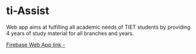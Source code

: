 # ti-Assist
Web app aims at fulfilling all academic needs of TIET students by providing 4 years of study material for all branches and years.

[Firebase Web App link -](https://ti-assist.web.app/)
